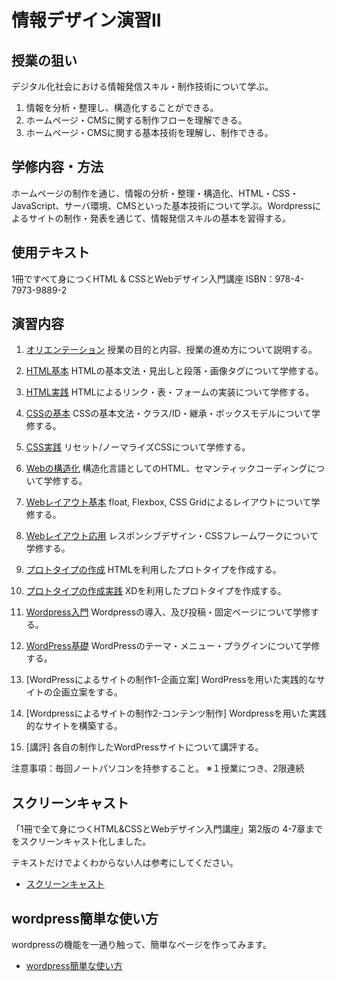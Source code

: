# 情報デザイン演習II


## 授業の狙い

デジタル化社会における情報発信スキル・制作技術について学ぶ。

1. 情報を分析・整理し、構造化することができる。
2. ホームページ・CMSに関する制作フローを理解できる。
3. ホームページ・CMSに関する基本技術を理解し、制作できる。

## 学修内容・方法

ホームページの制作を通じ、情報の分析・整理・構造化、HTML・CSS・JavaScript、サーバ環境、CMSといった基本技術について学ぶ。Wordpressによるサイトの制作・発表を通じて、情報発信スキルの基本を習得する。

## 使用テキスト

1冊ですべて身につくHTML & CSSとWebデザイン入門講座
ISBN：978-4-7973-9889-2

## 演習内容

1. [オリエンテーション](./id_01.md)
授業の目的と内容、授業の進め方について説明する。

2. [HTML基本](./id_02.md)
HTMLの基本文法・見出しと段落・画像タグについて学修する。

3. [HTML実践](./id_03.md)
HTMLによるリンク・表・フォームの実装について学修する。

4. [CSSの基本](./id_04.md)
CSSの基本文法・クラス/ID・継承・ボックスモデルについて学修する。

5. [CSS実践](./id_05.md)
リセット/ノーマライズCSSについて学修する。

6. [Webの構造化](./id_06.md)
構造化言語としてのHTML、セマンティックコーディングについて学修する。

7. [Webレイアウト基本](./id_07.md)
float, Flexbox, CSS Gridによるレイアウトについて学修する。

8. [Webレイアウト応用](./id_08.md)
レスポンシブデザイン・CSSフレームワークについて学修する。

9. [プロトタイプの作成](./id_09.md)
HTMLを利用したプロトタイプを作成する。

10. [プロトタイプの作成実践](./id_10.md)
XDを利用したプロトタイプを作成する。

11. [Wordpress入門](./id_11.md)
Wordpressの導入、及び投稿・固定ページについて学修する。

12. [WordPress基礎](./id_12.md)
WordPressのテーマ・メニュー・プラグインについて学修する。

13. [WordPressによるサイトの制作1-企画立案]
WordPressを用いた実践的なサイトの企画立案をする。

14. [Wordpressによるサイトの制作2-コンテンツ制作]
Wordpressを用いた実践的なサイトを構築する。

15. [講評]
各自の制作したWordPressサイトについて講評する。

注意事項：毎回ノートパソコンを持参すること。
※１授業につき、2限連続

## スクリーンキャスト
「1冊で全て身につくHTML&CSSとWebデザイン入門講座」第2版の
4-7章までをスクリーンキャスト化しました。

テキストだけでよくわからない人は参考にしてください。
- [スクリーンキャスト](https://www.youtube.com/watch?v=rEcsDLsZX3A&list=PLeaTO-zJc7wAbJBwSaILCWwVpbr7bZEEr)

## wordpress簡単な使い方
wordpressの機能を一通り触って、簡単なページを作ってみます。
- [wordpress簡単な使い方](./wordpress-tutorial.md)